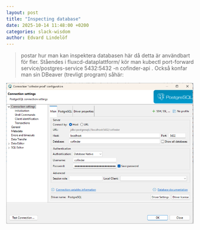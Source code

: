```yaml
---
layout: post
title: "Inspecting database"
date: 2025-10-14 11:48:00 +0200
categories: slack-wisdom
author: Edvard Lindelöf
---
```

> postar hur man kan inspektera databasen här då detta är användbart för fler. Ståendes i fluxcd-dataplattform/ kör man kubectl port-forward service/postgres-service 5432:5432 -n cofinder-api . Också konfar man sin DBeaver (trevligt program) såhär: 

![Screenshot of DBeaver setup](/assets/images/dbeaver-setup.png)
